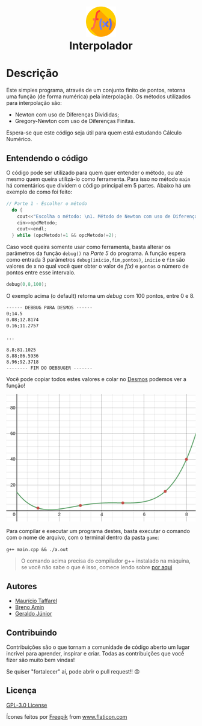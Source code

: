 <h1 align="center">
  <br>
  <a href="#"><img src="assets/funcao.png" alt="Just a simple icon" width="80"></a>
  <br>
  Interpolador
  <br>
</h1>

# Descrição
Este simples programa, através de um conjunto finito de pontos, retorna uma função (de forma numérica) pela interpolação. Os métodos utilizados para interpolação são:

- Newton com uso de Diferenças Divididas;
- Gregory-Newton com uso de Diferenças Finitas.

Espera-se que este código seja útil para quem está estudando Cálculo Numérico.

## Entendendo o código
O código pode ser utilizado para quem quer entender o método, ou até mesmo quem queira utilizá-lo como ferramenta. Para isso no método `main` há comentários que dividem o código principal em 5 partes. Abaixo há um exemplo de como foi feito:

```c++
// Parte 1 - Escolher o método
  do {
    cout<<"Escolha o método: \n1. Método de Newton com uso de Diferenças Divididas \n2. Método de Gregory-Newton com uso de Diferenças Finitas\nOpção: ";
    cin>>opcMetodo;
    cout<<endl;
  } while (opcMetodo!=1 && opcMetodo!=2);
```

Caso você queira somente usar como ferramenta, basta alterar os parâmetros da função `debug()` na _Parte 5_ do programa. A função espera como entrada 3 parâmetros `debug(inicio,fim,pontos)`, `inicio` e `fim` são valores de x no qual você quer obter o valor de _f(x)_ e `pontos` o número de pontos entre esse intervalo. 

```c++
debug(0,8,100);
```

O exemplo acima (o default) retorna um _debug_ com 100 pontos, entre 0 e 8.

```csv
------ DEBBUG PARA DESMOS ------
0;14.5
0.08;12.8174
0.16;11.2757

...

8.8;81.1025
8.88;86.5936
8.96;92.3718
-------- FIM DO DEBBUGER -------
```

Você pode copiar todos estes valores e colar  no [Desmos](https://www.desmos.com/calculator) podemos ver a função!

<center>

![](assets/desmos.png)

</center>

Para compilar e executar um programa destes, basta executar o comando com o nome de arquivo, com o terminal dentro da pasta `game`:

```g++ main.cpp && ./a.out```

> O comando acima precisa do compilador g++ instalado na máquina, se você não sabe o que é isso, comece lendo sobre [por aqui](https://pt.wikipedia.org/wiki/GNU_Compiler_Collection)

## Autores
- [Maurício Taffarel](https://github.com/taffarel55/)
- [Breno Amin](https://github.com/brenoamin)
- [Geraldo Júnior](https://github.com/GeraldinJr)

## Contribuindo
Contribuições são o que tornam a comunidade de código aberto um lugar incrível para aprender, inspirar e criar. Todas as contribuições que você fizer são muito bem vindas! 

Se quiser "fortalecer" aí, pode abrir o pull request!! :heart_eyes:

## Licença
[GPL-3.0 License ](https://github.com/taffarel55/Interpolador/blob/master/LICENSE)

<div>Ícones feitos por <a href="https://www.freepik.com" title="Freepik">Freepik</a> from <a href="https://www.flaticon.com/br/" title="Flaticon">www.flaticon.com</a></div>
